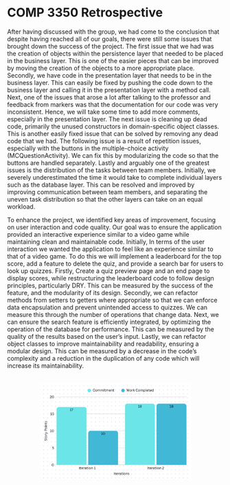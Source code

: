 # COMP 3350 Retrospective

After having discussed with the group, we had come to the conclusion that despite having reached all of our goals, there were still some issues that brought down the success of the project. The first issue that we had was the creation of objects within the persistence layer that needed to be placed in the business layer. This is one of the easier pieces that can be improved by moving the creation of the objects to a more appropriate place. Secondly, we have code in the presentation layer that needs to be in the business layer. This can easily be fixed by pushing the code down to the business layer and calling it in the presentation layer with a method call. Next, one of the issues that arose a lot after talking to the professor and feedback from markers was that the documentation for our code was very inconsistent. Hence, we will take some time to add more comments, especially in the presentation layer. The next issue is cleaning up dead code, primarily the unused constructors in domain-specific object classes. This is another easily fixed issue that can be solved by removing any dead code that we had. The following issue is a result of repetition issues, especially with the buttons in the multiple-choice activity (MCQuestionActivity). We can fix this by modularizing the code so that the buttons are handled separately. Lastly and arguably one of the greatest issues is the distribution of the tasks between team members. Initially, we severely underestimated the time it would take to complete individual layers such as the database layer. This can be resolved and improved by improving communication between team members, and separating the uneven task distribution so that the other layers can take on an equal workload.

To enhance the project, we identified key areas of improvement, focusing on user interaction and code quality. Our goal was to ensure the application provided an interactive experience similar to a video game while maintaining clean and maintainable code. Initially, In terms of the user interaction we wanted the application to feel like an experience similar to that of a video game. To do this we will implement a leaderboard for the top score, add a feature to delete the quiz, and provide a search bar for users to look up quizzes. Firstly, Create a quiz preview page and an end page to display scores, while restructuring the leaderboard code to follow design principles, particularly DRY. This can be measured by the success of the feature, and the modularity of its design. Secondly, we can refactor methods from setters to getters where appropriate so that we can enforce data encapsulation and prevent unintended access to quizzes. We can measure this through the number of operations that change data. Next, we can ensure the search feature is efficiently integrated, by optimizing the operation of the database for performance. This can be measured by the quality of the results based on the user’s input. Lastly, we can refactor object classes to improve maintainability and readability, ensuring a modular design. This can be measured by a decrease in the code’s complexity and a reduction in the duplication of any code which will increase its maintainability.

<br>

<div style="text-align: center;">
    <img src="VelocityIteration2.png" width="70%" />
</div>
